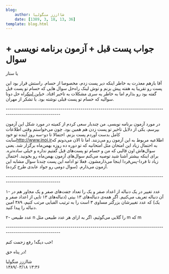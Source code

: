 ```yaml
---
blog:
    author: شااززز منگولیا
    date: [1389, 3, 18, 13, 36]
template: blog.html
---
```

# جواب پست قبل + ‌آزمون برنامه نویسی + سوال

<div class="cnt">
یا ستار<p>آقا بازهم معذرت به خاطر اینکه دیر پست زدم، مخصوصا از حسام. راستش قرار بود این پست رو تقریبا یه هفته پیش بزنم و توش لینک راه‌حل سوال هایی که حسام تو پست قبل گفته بود رو بذارم اما به خاطر یه سری مشکلات به تاخیر افتاد. خب<a href="http://users.allamehelli.ir/~m_kholdi/share/shaazzz/p77.php" target="_blank">این لینک</a>راه حل دوتا سوالیه که حسام تو پست قبلی نوشته بود. با تشکر از مهران.</p>
<p>---------------------------------------------------------------------------------------------------------</p>
<p>در مورد آزمون برنامه نویسی. من چندبار سعی کردم از کمیته در مورد شکل این آزمون بپرسم، یکی از دلایل تاخیر تو پست زدن هم همین بود. چون می‌خواستم وقتی اطلاعات کامل بدست آوردم پست بزنم. احتمالا تا دو-سه روز آینده تو خود سایت<a href="http://www.inoi.ir/" target="_blank">http://www.inoi.ir</a>اطلاعیه مربوط به این آزمون رو می‌زنند. اما تا الان می‌دونم که به احتمال زیاد این امتحان مثل امتحانیه که تو دوره ده روزه بهمن‌ماه برگزار شد. یعنی سوال‌هاش اون قالبی که من و حسام تو پست‌های قبل گفتیم نداره و خیلی ساده‌تره. برای اینکه بیشتر آشنا شید توصیه می‌کنم سوال‌های آزمون بهمن‌ماه رو بخونید. احتمال زیاد تا فردا-پس‌فردا اینجا می‌ذارمشون. فعلا تو ادامه این پست چندتا سوال مشابه این آزمون می‌ذارم. (سوال دومی رو جواد عابدی طرح کرده).</p>
<p>---------------------------------------------------------------------------------------------------------</p>
<p>۱- عدد تغییر در یک دنباله از اعداد صفر و یک را تعداد جفت‌های صفر و یک مجاور هم در آن دنباله تعریف می‌کنیم. اگر همه‌ی دنباله‌های ۱۳ بیتی (دنباله‌های ۱۳ تایی از اعداد صفر و یک) که عدد تغییرشان بزرگتر مساوی ۳ است را به ترتیب الفبایی مرتب کنیم، ۳۸۹ امین دنباله را پیدا کنید.</p>
<p>۲- عدد طبیعی n را گلابی می‌گوئیم، اگر به ازای هر عدد طبیعی مثل m که m </p>
<p>---------------------------------------------------------------------------------------------------------</p>
<p>خب دیگه! رفع زحمت کنم!</p>
<p>در پناه حق!</p>
</div>

<div class="blog-info">
    <div class="blog-author">شااززز منگولیا</div>
    <div class="blog-date">۱۳۸۹/۰۳/۱۸ ۱۳:۳۶</div>
</div>

